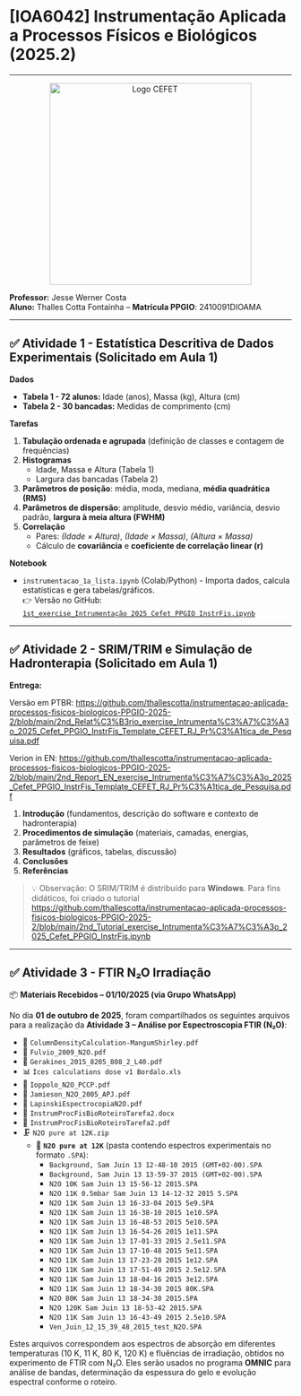 # [IOA6042] Instrumentação Aplicada a Processos Físicos e Biológicos (2025.2)
---

<!-- Imagem alinhada à esquerda -->
<p align="center">
  <img src="https://encrypted-tbn0.gstatic.com/images?q=tbn:ANd9GcSHYOnIACPcb9bCeQQ_wbfF9mp5ADlbCIoghtDM6YiLklaBrtEsAxZ-G-y6N3_PNR_tCmw&usqp=CAU"
       alt="Logo CEFET"
       width="360">   <!-- tamanho da logo -->
</p>

**Professor:** Jesse Werner Costa  
**Aluno:** Thalles Cotta Fontainha – **Matrícula PPGIO**: 2410091DIOAMA  

---

## ✅ Atividade 1 - Estatística Descritiva de Dados Experimentais (Solicitado em Aula 1)

**Dados**  
- **Tabela 1 - 72 alunos:** Idade (anos), Massa (kg), Altura (cm)  
- **Tabela 2 - 30 bancadas:** Medidas de comprimento (cm)

**Tarefas**
1. **Tabulação ordenada e agrupada** (definição de classes e contagem de frequências)  
2. **Histogramas**  
   - Idade, Massa e Altura (Tabela 1)  
   - Largura das bancadas (Tabela 2)
3. **Parâmetros de posição**: média, moda, mediana, **média quadrática (RMS)**  
4. **Parâmetros de dispersão**: amplitude, desvio médio, variância, desvio padrão, **largura à meia altura (FWHM)**  
5. **Correlação**  
   - Pares: *(Idade × Altura)*, *(Idade × Massa)*, *(Altura × Massa)*  
   - Cálculo de **covariância** e **coeficiente de correlação linear (r)**

**Notebook**  
- `instrumentacao_1a_lista.ipynb` (Colab/Python) - Importa dados, calcula estatísticas e gera tabelas/gráficos.  
  👉 Versão no GitHub:  
[  `1st_exercise_Intrumentação 2025 Cefet PPGIO InstrFis.ipynb`](https://github.com/thallescotta/instrumentacao-aplicada-processos-fisicos-biologicos-PPGIO-2025-2/blob/main/1st_exercise_Intrumenta%C3%A7%C3%A3o%C2%A02025_Cefet_PPGIO_InstrFis.ipynb)

---

## ✅ Atividade 2 - SRIM/TRIM e Simulação de Hadronterapia (Solicitado em Aula 1)

**Entrega:**  

Versão em PTBR:
https://github.com/thallescotta/instrumentacao-aplicada-processos-fisicos-biologicos-PPGIO-2025-2/blob/main/2nd_Relat%C3%B3rio_exercise_Intrumenta%C3%A7%C3%A3o_2025_Cefet_PPGIO_InstrFis_Template_CEFET_RJ_Pr%C3%A1tica_de_Pesquisa.pdf

Verion in EN:
https://github.com/thallescotta/instrumentacao-aplicada-processos-fisicos-biologicos-PPGIO-2025-2/blob/main/2nd_Report_EN_exercise_Intrumenta%C3%A7%C3%A3o_2025_Cefet_PPGIO_InstrFis_Template_CEFET_RJ_Pr%C3%A1tica_de_Pesquisa.pdf

1. **Introdução** (fundamentos, descrição do software e contexto de hadronterapia)  
2. **Procedimentos de simulação** (materiais, camadas, energias, parâmetros de feixe)  
3. **Resultados** (gráficos, tabelas, discussão)  
4. **Conclusões**  
5. **Referências**

> 💡 Observação: O SRIM/TRIM é distribuído para **Windows**. Para fins didáticos, foi criado o tutorial https://github.com/thallescotta/instrumentacao-aplicada-processos-fisicos-biologicos-PPGIO-2025-2/blob/main/2nd_Tutorial_exercise_Intrumenta%C3%A7%C3%A3o_2025_Cefet_PPGIO_InstrFis.ipynb



---

## ✅ Atividade 3 - FTIR N₂O Irradiação

📦 **Materiais Recebidos – 01/10/2025 (via Grupo WhatsApp)**

No dia **01 de outubro de 2025**, foram compartilhados os seguintes arquivos para a realização da **Atividade 3 – Análise por Espectroscopia FTIR (N₂O)**:

- 📄 `ColumnDensityCalculation-MangumShirley.pdf`  
- 📄 `Fulvio_2009_N2O.pdf`  
- 📄 `Gerakines_2015_8205_808_2_L40.pdf`  
- 📊 `Ices calculations dose v1 Bordalo.xls`  
- 📄 `Ioppolo_N2O_PCCP.pdf`  
- 📄 `Jamieson_N2O_2005_APJ.pdf`  
- 📄 `LapinskiEspectrocopiaN2O.pdf`  
- 📝 `InstrumProcFisBioRoteiroTarefa2.docx`  
- 📄 `InstrumProcFisBioRoteiroTarefa2.pdf`  
- 🗜️ `N2O pure at 12K.zip`  
  - 📁 **`N2O pure at 12K`** (pasta contendo espectros experimentais no formato `.SPA`):
    - `Background, Sam Juin 13 12-48-10 2015 (GMT+02-00).SPA`  
    - `Background, Sam Juin 13 13-59-37 2015 (GMT+02-00).SPA`  
    - `N2O 10K Sam Juin 13 15-56-12 2015.SPA`  
    - `N2O 11K 0.5mbar Sam Juin 13 14-12-32 2015 5.SPA`  
    - `N2O 11K Sam Juin 13 16-33-04 2015 5e9.SPA`  
    - `N2O 11K Sam Juin 13 16-38-10 2015 1e10.SPA`  
    - `N2O 11K Sam Juin 13 16-48-53 2015 5e10.SPA`  
    - `N2O 11K Sam Juin 13 16-54-26 2015 1e11.SPA`  
    - `N2O 11K Sam Juin 13 17-01-33 2015 2.5e11.SPA`  
    - `N2O 11K Sam Juin 13 17-10-48 2015 5e11.SPA`  
    - `N2O 11K Sam Juin 13 17-23-28 2015 1e12.SPA`  
    - `N2O 11K Sam Juin 13 17-51-49 2015 2.5e12.SPA`  
    - `N2O 11K Sam Juin 13 18-04-16 2015 3e12.SPA`  
    - `N2O 11K Sam Juin 13 18-34-30 2015 80K.SPA`  
    - `N2O 80K Sam Juin 13 18-34-30 2015.SPA`  
    - `N2O 120K Sam Juin 13 18-53-42 2015.SPA`  
    - `N2O 11K Sam Juin 13 16-43-49 2015 2.5e10.SPA`  
    - `Ven_Juin_12_15_39_48_2015_test_N2O.SPA`

Estes arquivos correspondem aos espectros de absorção em diferentes temperaturas (10 K, 11 K, 80 K, 120 K) e fluências de irradiação, obtidos no experimento de FTIR com N₂O. Eles serão usados no programa **OMNIC** para análise de bandas, determinação da espessura do gelo e evolução espectral conforme o roteiro.

